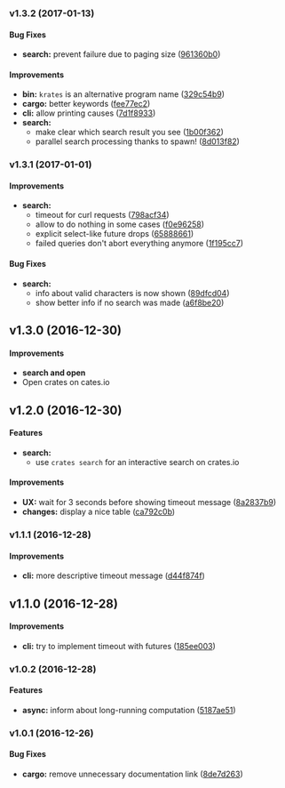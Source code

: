 <a name="v1.3.2"></a>
### v1.3.2 (2017-01-13)


#### Bug Fixes

* **search:**  prevent failure due to paging size ([961360b0](https://github.com/Byron/crates-io-cli-rs/commit/961360b007122d0be8e942174d866a3fe85a7f5d))

#### Improvements

* **bin:**  `krates` is an alternative program name ([329c54b9](https://github.com/Byron/crates-io-cli-rs/commit/329c54b9fc88c8e3f995e09cab6dee78f1a82d61))
* **cargo:**  better keywords ([fee77ec2](https://github.com/Byron/crates-io-cli-rs/commit/fee77ec2d3142f7be29a3c0d1b72209941d81d32))
* **cli:**  allow printing causes ([7d1f8933](https://github.com/Byron/crates-io-cli-rs/commit/7d1f8933b51718c17b382fd9ae5ce5b84846694b))
* **search:**
  *  make clear which search result you see ([1b00f362](https://github.com/Byron/crates-io-cli-rs/commit/1b00f362827b69319703fa64b79a34e2c7d6d5b9))
  *  parallel search processing thanks to spawn! ([8d013f82](https://github.com/Byron/crates-io-cli-rs/commit/8d013f82dbf85d5895eca72f94674b6a403cfb29))



<a name="v1.3.1"></a>
### v1.3.1 (2017-01-01)


#### Improvements

* **search:**
  *  timeout for curl requests ([798acf34](https://github.com/Byron/crates-io-cli-rs/commit/798acf3449d97ec7c68d7630e0895ad96b2580de))
  *  allow to do nothing in some cases ([f0e96258](https://github.com/Byron/crates-io-cli-rs/commit/f0e96258b4707e9df7f161f884adf5d023655a66))
  *  explicit select-like future drops ([65888661](https://github.com/Byron/crates-io-cli-rs/commit/65888661f1f1516f5fa6f8549d0d65b047a18330))
  *  failed queries don't abort everything anymore ([1f195cc7](https://github.com/Byron/crates-io-cli-rs/commit/1f195cc7a8de5850c0cc5344d1fe6079a95e0fd6))

#### Bug Fixes

* **search:**
  *  info about valid characters is now shown ([89dfcd04](https://github.com/Byron/crates-io-cli-rs/commit/89dfcd04bf7e10632676a72d9265056a877a77ee))
  *  show better info if no search was made ([a6f8be20](https://github.com/Byron/crates-io-cli-rs/commit/a6f8be20b4c5b25667eb26566c10146cfee574e9))



<a name="v1.3.0"></a>
## v1.3.0 (2016-12-30)


#### Improvements

* **search and open**
 * Open crates on cates.io 


<a name="v1.2.0"></a>
## v1.2.0 (2016-12-30)

#### Features

* **search:**
  *  use `crates search` for an interactive search on crates.io

#### Improvements

* **UX:**  wait for 3 seconds before showing timeout message ([8a2837b9](https://github.com/Byron/crates-io-cli-rs/commit/8a2837b9c829811201d6a15a5f11b3ba973cb735))
* **changes:**  display a nice table ([ca792c0b](https://github.com/Byron/crates-io-cli-rs/commit/ca792c0bc6dd86758d3d905a6ffca5f60fd59c68))

<a name="v1.1.1"></a>
### v1.1.1 (2016-12-28)


#### Improvements

* **cli:**  more descriptive timeout message ([d44f874f](https://github.com/Byron/crates-io-cli-rs/commit/d44f874fd0d413afd2e45d3f1682be5711078f7f))



<a name="v1.1.0"></a>
## v1.1.0 (2016-12-28)

#### Improvements

* **cli:**  try to implement timeout with futures ([185ee003](https://github.com/Byron/crates-io-cli-rs/commit/185ee003cc7f1f8bc742f5f121d468318a0de10e))



<a name="v1.0.2"></a>
### v1.0.2 (2016-12-28)

#### Features

* **async:**  inform about long-running computation ([5187ae51](https://github.com/Byron/crates-io-cli-rs/commit/5187ae51c10e539ede401e2ee2e83cf9d9551732))



<a name="v1.0.1"></a>
### v1.0.1 (2016-12-26)


#### Bug Fixes

* **cargo:**  remove unnecessary documentation link ([8de7d263](https://github.com/Byron/crates-io-cli-rs/commit/8de7d263241c5061578f5aaf6d99e4e9c77a72e4))



